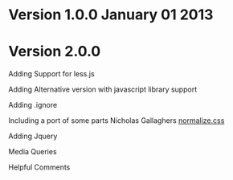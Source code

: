 <h1>Version 1.0.0 January 01 2013</h1>

<h1>Version 2.0.0</h1>
<p>Adding Support for less.js<p>
<p>Adding Alternative version with javascript library support<p>
<p>Adding .ignore</p>
<p>Including a port of some parts Nicholas Gallaghers <a href="https://github.com/necolas/normalize.css/">normalize.css</a><p>
<p>Adding Jquery<p>
<p>Media Queries<p>
<p>Helpful Comments</p>